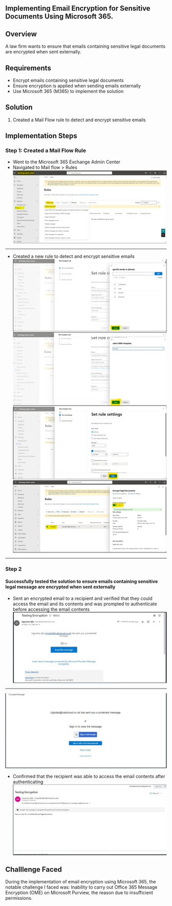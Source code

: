 ## Implementing Email Encryption for Sensitive Documents Using Microsoft 365.

## Overview
A law firm wants to ensure that emails containing sensitive legal documents are encrypted when sent externally.

## Requirements
* Encrypt emails containing sensitive legal documents
* Ensure encryption is applied when sending emails externally
* Use Microsoft 365 (M365) to implement the solution

## Solution
1. Created a Mail Flow rule to detect and encrypt sensitive emails

## Implementation Steps
### Step 1: Created a Mail Flow Rule
* Went to the Microsoft 365 Exchange Admin Center
* Navigated to Mail flow > Rules
![](https://github.com/UgonmaAjie/M365-Admin-Projects/blob/main/Email%20Encryption%20for%20Sensitive%20Documents/email_encryption/rule1.jpg)
---
* Created a new rule to detect and encrypt sensitive emails
![](https://github.com/UgonmaAjie/M365-Admin-Projects/blob/main/Email%20Encryption%20for%20Sensitive%20Documents/email_encryption/rule2.jpg)
![](https://github.com/UgonmaAjie/M365-Admin-Projects/blob/main/Email%20Encryption%20for%20Sensitive%20Documents/email_encryption/rule3.jpg)
![](https://github.com/UgonmaAjie/M365-Admin-Projects/blob/main/Email%20Encryption%20for%20Sensitive%20Documents/email_encryption/rule4.jpg)
![](https://github.com/UgonmaAjie/M365-Admin-Projects/blob/main/Email%20Encryption%20for%20Sensitive%20Documents/email_encryption/rule5.jpg)
---
### Step 2
#### Successfully tested the solution to ensure emails containing sensitive legal message are encrypted when sent externally
* Sent an encrypted email to a recipient and verified that they could access the email and its contents and was prompted to authenticate before accessing the email contents
![](https://github.com/UgonmaAjie/M365-Admin-Projects/blob/main/Email%20Encryption%20for%20Sensitive%20Documents/email_encryption/test1.jpg)
---
![](https://github.com/UgonmaAjie/M365-Admin-Projects/blob/main/Email%20Encryption%20for%20Sensitive%20Documents/email_encryption/test2.jpg)

* Confirmed that the recipient was able to access the email contents after authenticating
![](https://github.com/UgonmaAjie/M365-Admin-Projects/blob/main/Email%20Encryption%20for%20Sensitive%20Documents/email_encryption/test3.jpg)

## Challlenge Faced
During the implementation of email encryption using Microsoft 365, the notable challenge I faced was:
Inability to carry out Office 365 Message Encryption (OME) on Microsoft Purview, the reason due to insufficient permissions.
